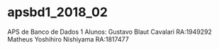 # apsbd1_2018_02
APS de Banco de Dados 1  Alunos: Gustavo Blaut Cavalari RA:1949292  Matheus Yoshihiro Nishiyama RA:1817477
